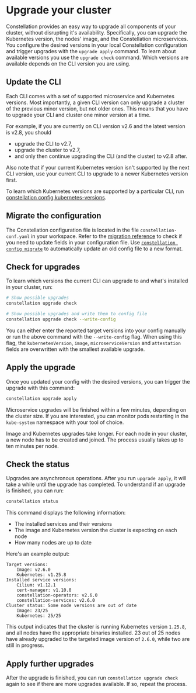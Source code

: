 # Upgrade your cluster

Constellation provides an easy way to upgrade all components of your cluster, without disrupting it's availability.
Specifically, you can upgrade the Kubernetes version, the nodes' image, and the Constellation microservices.
You configure the desired versions in your local Constellation configuration and trigger upgrades with the `upgrade apply` command.
To learn about available versions you use the `upgrade check` command.
Which versions are available depends on the CLI version you are using.

## Update the CLI

Each CLI comes with a set of supported microservice and Kubernetes versions.
Most importantly, a given CLI version can only upgrade a cluster of the previous minor version, but not older ones.
This means that you have to upgrade your CLI and cluster one minor version at a time.

For example, if you are currently on CLI version v2.6 and the latest version is v2.8, you should
* upgrade the CLI to v2.7,
* upgrade the cluster to v2.7,
* and only then continue upgrading the CLI (and the cluster) to v2.8 after.

Also note that if your current Kubernetes version isn't supported by the next CLI version, use your current CLI to upgrade to a newer Kubernetes version first.

To learn which Kubernetes versions are supported by a particular CLI, run [constellation config kubernetes-versions](../reference/cli.md#constellation-config-kubernetes-versions).

## Migrate the configuration

The Constellation configuration file is located in the file `constellation-conf.yaml` in your workspace.
Refer to the [migration reference](../reference/config-migration.md) to check if you need to update fields in your configuration file.
Use [`constellation config migrate`](../reference/cli.md#constellation-config-migrate) to automatically update an old config file to a new format.

## Check for upgrades

To learn which versions the current CLI can upgrade to and what's installed in your cluster, run:

```bash
# Show possible upgrades
constellation upgrade check

# Show possible upgrades and write them to config file
constellation upgrade check --write-config
```

You can either enter the reported target versions into your config manually or run the above command with the `--write-config` flag.
When using this flag, the `kubernetesVersion`, `image`, `microserviceVersion` and `attestation` fields are overwritten with the smallest available upgrade.

## Apply the upgrade

Once you updated your config with the desired versions, you can trigger the upgrade with this command:

```bash
constellation upgrade apply
```

Microservice upgrades will be finished within a few minutes, depending on the cluster size.
If you are interested, you can monitor pods restarting in the `kube-system` namespace with your tool of choice.

Image and Kubernetes upgrades take longer.
For each node in your cluster, a new node has to be created and joined.
The process usually takes up to ten minutes per node.

## Check the status

Upgrades are asynchronous operations.
After you run `upgrade apply`, it will take a while until the upgrade has completed.
To understand if an upgrade is finished, you can run:

```bash
constellation status
```

This command displays the following information:

* The installed services and their versions
* The image and Kubernetes version the cluster is expecting on each node
* How many nodes are up to date

Here's an example output:

```shell-session
Target versions:
	Image: v2.6.0
	Kubernetes: v1.25.8
Installed service versions:
	Cilium: v1.12.1
	cert-manager: v1.10.0
	constellation-operators: v2.6.0
	constellation-services: v2.6.0
Cluster status: Some node versions are out of date
	Image: 23/25
	Kubernetes: 25/25
```

This output indicates that the cluster is running Kubernetes version `1.25.8`, and all nodes have the appropriate binaries installed.
23 out of 25 nodes have already upgraded to the targeted image version of `2.6.0`, while two are still in progress.

## Apply further upgrades

After the upgrade is finished, you can run `constellation upgrade check` again to see if there are more upgrades available. If so, repeat the process.
